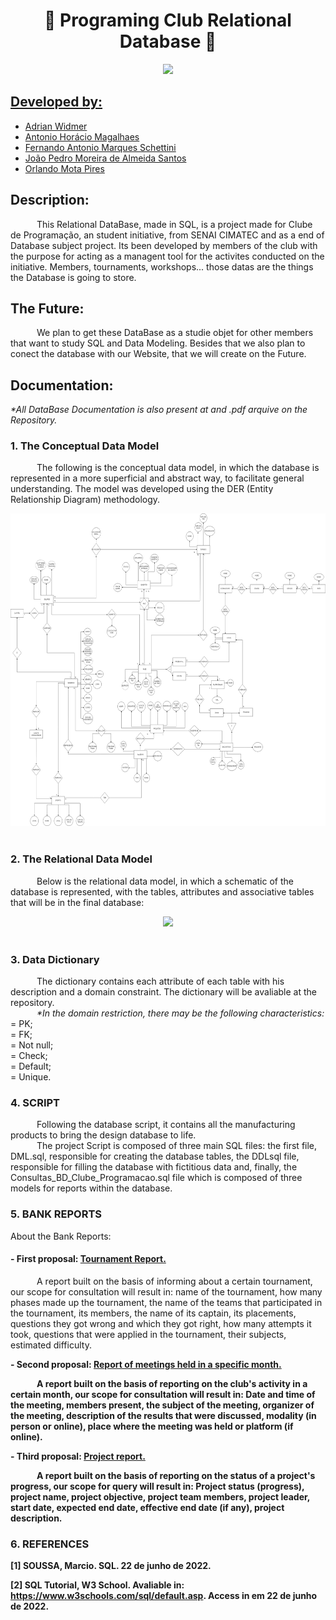
<h1 align="center">🦆 Programing Club Relational Database 🦆</h1>

<div align="center">
	<a href="https://github.com/ClubeProgramacaoSSA">
	<img height = "250em" src = "https://user-images.githubusercontent.com/80331486/174205946-fca931d0-ce3c-419c-9eec-2e6bddc4b1d6.png" />
</div>

## Developed by:
- [Adrian Widmer](https://github.com/Awi-24)
- [Antonio Horácio Magalhaes](https://github.com/antoniohoracio77)
- [Fernando Antonio Marques Schettini](https://github.com/FernandoSchett)
- [João Pedro Moreira de Almeida Santos](https://github.com/joao7878)
- [Orlando Mota Pires](https://github.com/orlandomotapires)

## Description:

&emsp;&emsp;&emsp;This Relational DataBase, made in SQL, is a project made for Clube de Programação, an student initiative, from SENAI CIMATEC and as a end of Database subject project. Its been developed by members of the club with the purpose for acting as a managent tool for the activites conducted on the initiative. Members, tournaments, workshops... those datas are the things the Database is going to store.

## The Future:

&emsp;&emsp;&emsp;We plan to get these DataBase as a studie objet for other members that want to study SQL and Data Modeling. Besides that we also plan to conect the database with our Website, that we will create on the Future. 

## Documentation:
<i>*All DataBase Documentation  is also present at and .pdf arquive on the Repository.</i>

<h3>1. The Conceptual Data Model</h3>
	
&emsp;&emsp;&emsp;The following is the conceptual data model, in which the database is represented in a more superficial and abstract way, to facilitate general understanding. The model was developed using the DER (Entity Relationship Diagram) methodology.

<div align="center">
	<img height = 500em src = "./Documentation/modelo_conceitual_clube_programacao.jpg" />
</div>
<br>

<h3>2. The Relational Data Model</h3>
	
&emsp;&emsp;&emsp;Below is the relational data model, in which a schematic of the database is represented, with the tables, attributes and associative tables that will be in the final database:
	
<div align="center">
	<img  height = 500em src = "./Documentation/modelo_relacional_clube_programacao.drawio.png" />
</div>
<br>
	
<h3>3. Data Dictionary</h3>	
	
&emsp;&emsp;&emsp;The dictionary contains each attribute of each table with his description and a domain constraint. The dictionary will be avaliable at the repository.
	<br>&emsp;&emsp;&emsp;<i>*In the domain restriction, there may be the following characteristics:</i>
	<br>= PK;
	<br>= FK;
	<br>= Not null;
	<br>= Check;
	<br>= Default; 
    	<br>= Unique.
	
<h3>4. SCRIPT</h3>
	
&emsp;&emsp;&emsp;Following the database script, it contains all the manufacturing products to bring the design database to life.	
&emsp;&emsp;&emsp;The project Script is composed of three main SQL files: the first file, DML.sql, responsible for creating the database tables, the DDLsql file, responsible for filling the database with fictitious data and, finally, the Consultas_BD_Clube_Programacao.sql file which is composed of three models for reports within the database.



<h3>5. BANK REPORTS</h3>
	
	
About the Bank Reports:
	
<h4><b>- First proposal:</b> <ins>Tournament Report.</ins> </h4>

&emsp;&emsp;&emsp;A report built on the basis of informing about a certain tournament, our scope for consultation will result in: name of the tournament, how many phases made up the tournament, the name of the teams that participated in the tournament, its members, the name of its captain, its placements, questions they got wrong and which they got right, how many attempts it took, questions that were applied in the tournament, their subjects, estimated difficulty.
	
<b>- Second proposal:<b> <ins>Report of meetings held in a specific month.</ins>
	
&emsp;&emsp;&emsp;A report built on the basis of reporting on the club's activity in a certain month, our scope for consultation will result in: Date and time of the meeting, members present, the subject of the meeting, organizer of the meeting, description of the results that were discussed, modality (in person or online), place where the meeting was held or platform (if online).
	
<b>- Third proposal:</b> <ins>Project report.</ins>
	
&emsp;&emsp;&emsp;A report built on the basis of reporting on the status of a project's progress, our scope for query will result in: Project status (progress), project name, project objective, project team members, project leader, start date, expected end date, effective end date (if any), project description.


<h3>6. REFERENCES</h3>
	
[1] SOUSSA, Marcio. SQL. 22 de junho de 2022.
	
[2] SQL Tutorial, W3 School. Avaliable in: <https://www.w3schools.com/sql/default.asp>. Access in em 22 de junho de 2022.

